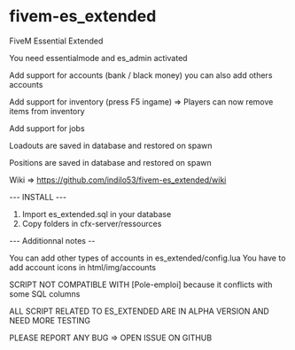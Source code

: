 # fivem-es_extended
FiveM Essential Extended

You need essentialmode and es_admin activated

Add support for accounts (bank / black money) you can also add others accounts

Add support for inventory (press F5 ingame) => Players can now remove items from inventory

Add support for jobs

Loadouts are saved in database and restored on spawn

Positions are saved in database and restored on spawn

Wiki => https://github.com/indilo53/fivem-es_extended/wiki

--- INSTALL ---

1) Import es_extended.sql in your database
2) Copy folders in cfx-server/ressources

--- Additionnal notes --

You can add other types of accounts in es_extended/config.lua
You have to add account icons in html/img/accounts

SCRIPT NOT COMPATIBLE WITH [Pole-emploi] because it conflicts with some SQL columns

ALL SCRIPT RELATED TO ES_EXTENDED ARE IN ALPHA VERSION AND NEED MORE TESTING

PLEASE REPORT ANY BUG => OPEN ISSUE ON GITHUB

